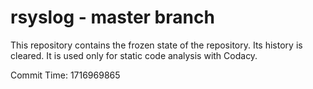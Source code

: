 # rsyslog - master branch

This repository contains the frozen state of the repository.
Its history is cleared. It is used only for static code
analysis with Codacy.

Commit Time: 1716969865